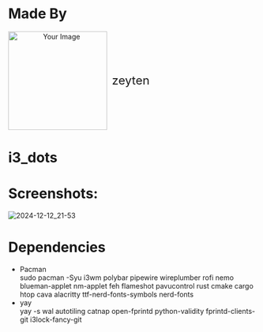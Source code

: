 # Made By <br>
<div style="display: flex; align-items: center; text-align: center;">
  <img src="https://ztn-network.pl/logo-small.png" alt="Your Image" style="width: 200px; margin-right: 10px;">
  <span style="font-size: 24px;">zeyten</span>
</div>



# i3_dots <br>
# Screenshots:<br>

![2024-12-12_21-53](https://github.com/user-attachments/assets/987df2de-6f1b-46bd-92c3-1ff018e7f53e)
# Dependencies
- Pacman <br>
sudo pacman -Syu i3wm polybar pipewire wireplumber rofi nemo blueman-applet nm-applet feh flameshot pavucontrol rust cmake cargo htop cava alacritty ttf-nerd-fonts-symbols nerd-fonts
- yay <br>
yay -s wal autotiling catnap open-fprintd python-validity fprintd-clients-git i3lock-fancy-git
